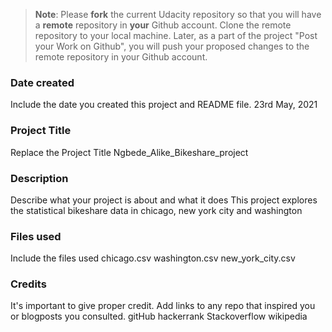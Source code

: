 >**Note**: Please **fork** the current Udacity repository so that you will have a **remote** repository in **your** Github account. Clone the remote repository to your local machine. Later, as a part of the project "Post your Work on Github", you will push your proposed changes to the remote repository in your Github account.

### Date created
Include the date you created this project and README file.
23rd May, 2021
### Project Title
Replace the Project Title
Ngbede_Alike_Bikeshare_project
### Description
Describe what your project is about and what it does
This project explores the statistical bikeshare data in chicago, new york city and washington
### Files used
Include the files used
chicago.csv
washington.csv
new_york_city.csv
### Credits
It's important to give proper credit. Add links to any repo that inspired you or blogposts you consulted.
gitHub
hackerrank
Stackoverflow
wikipedia
